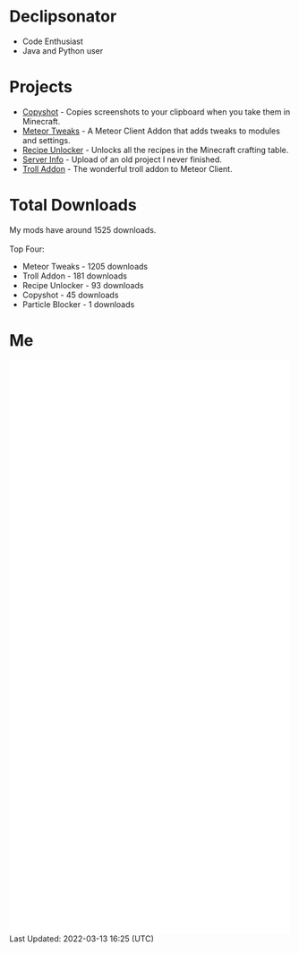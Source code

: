 # Declipsonator
- Code Enthusiast
- Java and Python user
# Projects
- [Copyshot](https://github.com/Declipsonator/Copyshot) - Copies screenshots to your clipboard when you take them in Minecraft.
- [Meteor Tweaks](https://github.com/Declipsonator/Meteor-Tweaks) - A Meteor Client Addon that adds tweaks to modules and settings.
- [Recipe Unlocker](https://github.com/Declipsonator/Recipe-Unlocker) - Unlocks all the recipes in the Minecraft crafting table.
- [Server Info](https://github.com/Declipsonator/Server-Info) - Upload of an old project I never finished.
- [Troll Addon](https://github.com/Declipsonator/Troll-Addon) - The wonderful troll addon to Meteor Client.


# Total Downloads
My mods have around 1525 downloads. \
\
Top Four:
- Meteor Tweaks - 1205 downloads  
- Troll Addon - 181 downloads  
- Recipe Unlocker - 93 downloads  
- Copyshot - 45 downloads  
- Particle Blocker - 1 downloads  


# Me
<img align="center" src="/github-metrics.svg" alt="Metrics">
Last Updated: 2022-03-13 16:25 (UTC)
